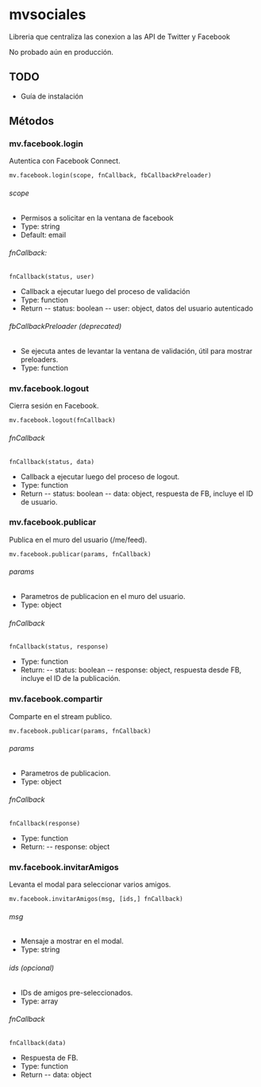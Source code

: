 mvsociales
==========

Libreria que centraliza las conexion a las API de Twitter y Facebook

No probado aún en producción.


TODO
----

- Guía de instalación
	

Métodos
-------

### mv.facebook.login

Autentica con Facebook Connect.

	mv.facebook.login(scope, fnCallback, fbCallbackPreloader)

###### scope

- Permisos a solicitar en la ventana de facebook
- Type: string
- Default: email

###### fnCallback: 

	fnCallback(status, user)
	
- Callback a ejecutar luego del proceso de validación
- Type: function
- Return
-- status: boolean
-- user: object, datos del usuario autenticado
	
###### fbCallbackPreloader (deprecated)

- Se ejecuta antes de levantar la ventana de validación, útil para mostrar preloaders.
- Type: function


### mv.facebook.logout

Cierra sesión en Facebook.

	mv.facebook.logout(fnCallback)

###### fnCallback

	fnCallback(status, data)

- Callback a ejecutar luego del proceso de logout.
- Type: function
- Return
-- status: boolean
-- data: object, respuesta de FB, incluye el ID de usuario.
 
### mv.facebook.publicar

Publica en el muro del usuario (/me/feed).

	mv.facebook.publicar(params, fnCallback)
	
###### params

- Parametros de publicacion en el muro del usuario.
- Type: object

###### fnCallback

	fnCallback(status, response)

- Type: function
- Return: 
-- status: boolean
-- response: object, respuesta desde FB, incluye el ID de la publicación.

### mv.facebook.compartir

Comparte en el stream publico.

	mv.facebook.publicar(params, fnCallback)
	
###### params

- Parametros de publicacion.
- Type: object

###### fnCallback

	fnCallback(response)

- Type: function
- Return: 
-- response: object

### mv.facebook.invitarAmigos

Levanta el modal para seleccionar varios amigos.

	mv.facebook.invitarAmigos(msg, [ids,] fnCallback)

###### msg

- Mensaje a mostrar en el modal.
- Type: string

###### ids (opcional)

- IDs de amigos pre-seleccionados.
- Type: array

###### fnCallback

	fnCallback(data)

- Respuesta de FB.
- Type: function
- Return
-- data: object